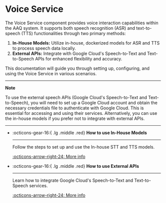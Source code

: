 # Voice Service

The Voice Service component provides voice interaction capabilities within the AAQ system. It supports both speech recognition (ASR) and text-to-speech (TTS) functionalities through two primary methods:

1. **In-House Models:** Utilize in-house, dockerized models for ASR and TTS to process speech data locally.
2. **External APIs:** Integrate with Google Cloud's Speech-to-Text and Text-to-Speech APIs for enhanced flexibility and accuracy.

This documentation will guide you through setting up, configuring, and using the Voice Service in various scenarios.

---
**Note**

To use the external speech APIs (Google Cloud's Speech-to-Text and Text-to-Speech), you will need to set up a Google Cloud account and obtain the necessary credentials file to authenticate with Google Cloud. This is essential for accessing and using their services. Alternatively, you can use the
in-house models if you prefer not to integrate with external APIs.

---

<div class="grid cards" markdown>

- :octicons-gear-16:{ .lg .middle .red} __How to use In-House Models__

    ---

    Follow the steps to set up and use the In-house STT and TTS models.

    [:octicons-arrow-right-24: More info](./in-house-models.md)

- :octicons-gear-16:{ .lg .middle .red} __How to use External APIs__

    ---

    Learn how to integrate Google Cloud's Speech-to-Text and Text-to-Speech services.

    [:octicons-arrow-right-24: More info](./external-apis.md)

</div>
